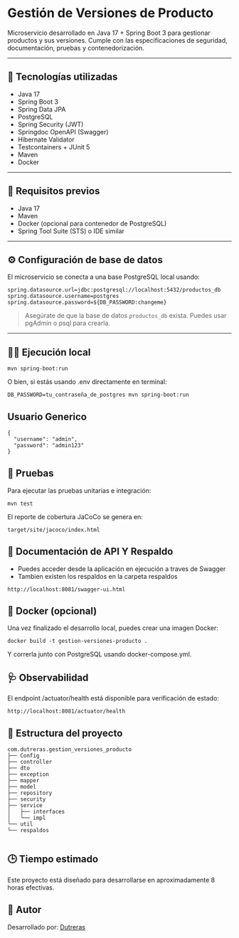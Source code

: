 # Gestión de Versiones de Producto

Microservicio desarrollado en Java 17 + Spring Boot 3 para gestionar productos y sus versiones. Cumple con las especificaciones de seguridad, documentación, pruebas y contenedorización.

---

## 🚀 Tecnologías utilizadas

- Java 17
- Spring Boot 3
- Spring Data JPA
- PostgreSQL
- Spring Security (JWT)
- Springdoc OpenAPI (Swagger)
- Hibernate Validator
- Testcontainers + JUnit 5
- Maven
- Docker

---

## 🧪 Requisitos previos

- Java 17
- Maven
- Docker (opcional para contenedor de PostgreSQL)
- Spring Tool Suite (STS) o IDE similar

---

## ⚙️ Configuración de base de datos

El microservicio se conecta a una base PostgreSQL local usando:

```
spring.datasource.url=jdbc:postgresql://localhost:5432/productos_db
spring.datasource.username=postgres
spring.datasource.password=${DB_PASSWORD:changeme}

```


> Asegúrate de que la base de datos `productos_db` exista. Puedes usar pgAdmin o psql para crearla.

---

## 🧑‍💻 Ejecución local

```
mvn spring-boot:run
```
O bien, si estás usando .env directamente en terminal:


```
DB_PASSWORD=tu_contraseña_de_postgres mvn spring-boot:run

```

##  Usuario Generico

```
{
  "username": "admin",
  "password": "admin123"
}

```
## 🧪 Pruebas
Para ejecutar las pruebas unitarias e integración:

```
mvn test

```

El reporte de cobertura JaCoCo se genera en:

```
target/site/jacoco/index.html
```


## 📄 Documentación de API Y Respaldo
- Puedes acceder desde la aplicación en ejecución a traves de Swagger
- Tambien existen los respaldos en la carpeta respaldos

```
http://localhost:8081/swagger-ui.html
```

## 🐳 Docker (opcional)

Una vez finalizado el desarrollo local, puedes crear una imagen Docker:

```
docker build -t gestion-versiones-producto .
```

Y correrla junto con PostgreSQL usando docker-compose.yml.



## 🩺 Observabilidad
El endpoint /actuator/health está disponible para verificación de estado:

```
http://localhost:8081/actuator/health
```

## 📁 Estructura del proyecto

```
com.dutreras.gestion_versiones_producto
├── Config
├── controller
├── dto
├── exception
├── mapper
├── model
├── repository
├── security
├── service
│   ├── interfaces
│   └── impl
└── util
└── respaldos


```

## 🕒 Tiempo estimado
Este proyecto está diseñado para desarrollarse en aproximadamente 8 horas efectivas.

## 🧑 Autor
Desarrollado por: [Dutreras](https://github.com/dutreras369)
